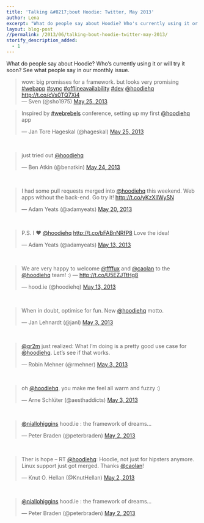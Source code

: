 ```yaml
---
title: 'Talking &#8217;bout Hoodie: Twitter, May 2013'
author: Lena
excerpt: "What do people say about Hoodie? Who's currently using it or will try it soon? See what people say in our monthly issue."
layout: blog-post
//permalink: /2013/06/talking-bout-hoodie-twitter-may-2013/
storify_description_added:
  - 1
---
```

What do people say about Hoodie? Who’s currently using it or will try it soon? See what people say in our monthly issue.

<blockquote class="twitter-tweet">
  <p>
    wow: big promisses for a framework. but looks very promising <a href="https://twitter.com/search?q=%23webapp&src=hash">#webapp</a> <a href="https://twitter.com/search?q=%23sync&src=hash">#sync</a> <a href="https://twitter.com/search?q=%23offlineavailability&src=hash">#offlineavailability</a> <a href="https://twitter.com/search?q=%23dev&src=hash">#dev</a> <a href="https://twitter.com/hoodiehq">@hoodiehq</a> <a href="http://t.co/cVs0TQ7Xi4">http://t.co/cVs0TQ7Xi4</a><br /> — Sven (@sho1975) <a href="https://twitter.com/sho1975/statuses/338219892815822848">May 25, 2013</a>
  </p>
</blockquote>

<!--more-->

<blockquote class="twitter-tweet">
  <p>
    Inspired by <a href="https://twitter.com/search?q=%23webrebels&src=hash">#webrebels</a> conference, setting up my first <a href="https://twitter.com/hoodiehq">@hoodiehq</a> app
  </p>

  <p>
    — Jan Tore Hageskal (@hageskal) <a href="https://twitter.com/hageskal/statuses/338194567406968832">May 25, 2013</a>
  </p>
</blockquote>

&nbsp;

<blockquote class="twitter-tweet">
  <p>
    just tried out <a href="https://twitter.com/hoodiehq">@hoodiehq</a>
  </p>

  <p>
    — Ben Atkin (@benatkin) <a href="https://twitter.com/benatkin/statuses/337756047286620160">May 24, 2013</a>
  </p>
</blockquote>

&nbsp;

<blockquote class="twitter-tweet">
  <p>
    I had some pull requests merged into <a href="https://twitter.com/hoodiehq">@hoodiehq</a> this weekend. Web apps without the back-end. Go try it! <a href="http://t.co/yKzXIlWySN">http://t.co/yKzXIlWySN</a>
  </p>

  <p>
    — Adam Yeats (@adamyeats) <a href="https://twitter.com/adamyeats/statuses/336504300241039360">May 20, 2013</a>
  </p>
</blockquote>

&nbsp;

<blockquote class="twitter-tweet">
  <p>
    P.S. I ❤ <a href="https://twitter.com/hoodiehq">@hoodiehq</a> <a href="http://t.co/bFABnNRfP8">http://t.co/bFABnNRfP8</a> Love the idea!
  </p>

  <p>
    — Adam Yeats (@adamyeats) <a href="https://twitter.com/adamyeats/statuses/333973813622616064">May 13, 2013</a>
  </p>
</blockquote>

&nbsp;

<blockquote class="twitter-tweet">
  <p>
    We are very happy to welcome <a href="https://twitter.com/ffffux">@ffffux</a> and <a href="https://twitter.com/caolan">@caolan</a> to the <a href="https://twitter.com/hoodiehq">@hoodiehq</a> team! :) — <a href="http://t.co/U5EZJTtHg8">http://t.co/U5EZJTtHg8</a>
  </p>

  <p>
    — hood.ie (@hoodiehq) <a href="https://twitter.com/hoodiehq/statuses/333925765995433984">May 13, 2013</a>
  </p>
</blockquote>

&nbsp;

<blockquote class="twitter-tweet">
  <p>
    When in doubt, optimise for fun. New <a href="https://twitter.com/hoodiehq">@hoodiehq</a> motto.
  </p>

  <p>
    — Jan Lehnardt (@janl) <a href="https://twitter.com/janl/statuses/330355978786701312">May 3, 2013</a>
  </p>
</blockquote>

&nbsp;

<blockquote class="twitter-tweet">
  <p>
    <a href="https://twitter.com/gr2m">@gr2m</a> just realized: What I’m doing is a pretty good use case for <a href="https://twitter.com/hoodiehq">@hoodiehq</a>. Let’s see if that works.
  </p>

  <p>
    — Robin Mehner (@rmehner) <a href="https://twitter.com/rmehner/statuses/330283380837072896">May 3, 2013</a>
  </p>
</blockquote>

&nbsp;

<blockquote class="twitter-tweet">
  <p>
    oh <a href="https://twitter.com/hoodiehq">@hoodiehq</a>, you make me feel all warm and fuzzy :)
  </p>

  <p>
    — Arne Schlüter (@aesthaddicts) <a href="https://twitter.com/aesthaddicts/statuses/330243025559244800">May 3, 2013</a>
  </p>
</blockquote>

&nbsp;

<blockquote class="twitter-tweet">
  <p>
    <a href="https://twitter.com/niallohiggins">@niallohiggins</a> hood.ie : the framework of dreams&#8230;
  </p>

  <p>
    — Peter Braden (@peterbraden) <a href="https://twitter.com/peterbraden/statuses/330006234793127936">May 2, 2013</a>
  </p>
</blockquote>

&nbsp;

<blockquote class="twitter-tweet">
  <p>
    Ther is hope &#8211; RT <a href="https://twitter.com/hoodiehq">@hoodiehq</a>: Hoodie, not just for hipsters anymore. Linux support just got merged. Thanks <a href="https://twitter.com/caolan">@caolan</a>!
  </p>

  <p>
    — Knut O. Hellan (@KnutHellan) <a href="https://twitter.com/KnutHellan/statuses/329977212843470848">May 2, 2013</a>
  </p>
</blockquote>

&nbsp;

<blockquote class="twitter-tweet">
  <p>
    <a href="https://twitter.com/niallohiggins">@niallohiggins</a> hood.ie : the framework of dreams&#8230;
  </p>

  <p>
    — Peter Braden (@peterbraden) <a href="https://twitter.com/peterbraden/statuses/330006234793127936">May 2, 2013</a>
  </p>
</blockquote>

&nbsp;
